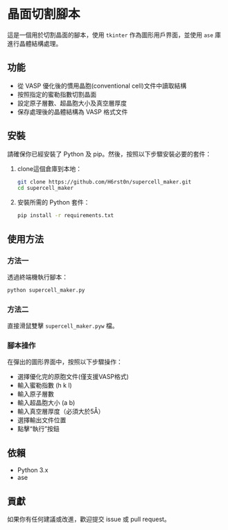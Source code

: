 
# 晶面切割腳本

這是一個用於切割晶面的腳本，使用 `tkinter` 作為圖形用戶界面，並使用 `ase` 庫進行晶體結構處理。

## 功能

- 從 VASP 優化後的慣用晶胞(conventional cell)文件中讀取結構
- 按照指定的蜜勒指數切割晶面
- 設定原子層數、超晶胞大小及真空層厚度
- 保存處理後的晶體結構為 VASP 格式文件

## 安裝

請確保你已經安裝了 Python 及 pip。然後，按照以下步驟安裝必要的套件：

1. clone這個倉庫到本地：
   ```sh
   git clone https://github.com/H6rst0n/supercell_maker.git
   cd supercell_maker
   ```

2. 安裝所需的 Python 套件：
   ```sh
   pip install -r requirements.txt
   ```

## 使用方法

### 方法一

透過終端機執行腳本：
   ```sh
   python supercell_maker.py
   ```
### 方法二

直接滑鼠雙擊 `supercell_maker.pyw` 檔。

### 腳本操作
在彈出的圖形界面中，按照以下步驟操作：
   - 選擇優化完的原胞文件(僅支援VASP格式)
   - 輸入蜜勒指數 (h k l)
   - 輸入原子層數
   - 輸入超晶胞大小 (a b)
   - 輸入真空層厚度（必須大於5Å）
   - 選擇輸出文件位置
   - 點擊“執行”按鈕

## 依賴

- Python 3.x
- ase

## 貢獻

如果你有任何建議或改進，歡迎提交 issue 或 pull request。

